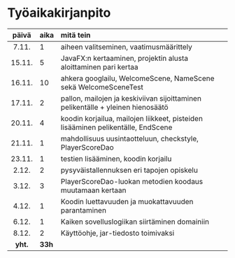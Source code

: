 # Työaikakirjanpito

|  päivä  |  aika | mitä tein                                                                        |
| :-----: |:------| :--------------------------------------------------------------------------------|
|  7.11.  |   1   | aiheen valitseminen, vaatimusmäärittely                                          |
|  15.11. |   5   | JavaFX:n kertaaminen, projektin alusta aloittaminen pari kertaa                  | 
|  16.11. |  10   | ahkera googlailu, WelcomeScene, NameScene sekä WelcomeSceneTest                  |
|  17.11. |   2   | pallon, mailojen ja keskiviivan sijoittaminen pelikentälle + yleinen hienosäätö  |
|  20.11. |   4   | koodin korjailua, mailojen liikkeet, pisteiden lisääminen pelikentälle, EndScene |
|  21.11. |   1   | mahdollisuus uusintaotteluun, checkstyle, PlayerScoreDao                         |
|  23.11. |   1   | testien lisääminen, koodin korjailu                                              |
|  2.12.  |   2   | pysyväistallennuksen eri tapojen opiskelu                                        |
|  3.12.  |   3   | PlayerScoreDao-luokan metodien koodaus muutamaan kertaan                         |
|  4.12.  |   1   | Koodin luettavuuden ja muokattavuuden parantaminen                               |
|  6.12.  |   1   | Kaiken sovelluslogiikan siirtäminen domainiin                                    |
|  8.12.  |   2   | Käyttöohje, jar-tiedosto toimivaksi                                              |
| **yht.**|**33h**|                                                                                  |
